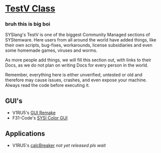 # [TestV Class](https://docs.pipewarp.co.uk/SYSlang/class/)
### bruh this is big boi

SYSlang's TestV is one of the biggest Community Managed sections of SYStemware. Here users from all around the world have added things, like their own scripts, bug-fixes, workarounds, license subsidiaries and even some homemade games, viruses and worms.

As more people add things, we will fill this section out, with links to their Docs, as we do not plan on writing Docs for every person in the world.

Remember, everything here is either unverified, untested or old and therefore may cause issues, crashes, and even expose your machine.
Always read the code before executing it.
## GUI's

- V1RU5's [GUI Remake](https://github.com/jodri-code/SYSlang)
- F31-Code's [SYSl Color GUI](https://github.com/F31-code/syslcolor)

## Applications 

- V1RU5's [calcBreaker](https://github.com/jodri-code/calcbreak) _not yet released pls wait_
